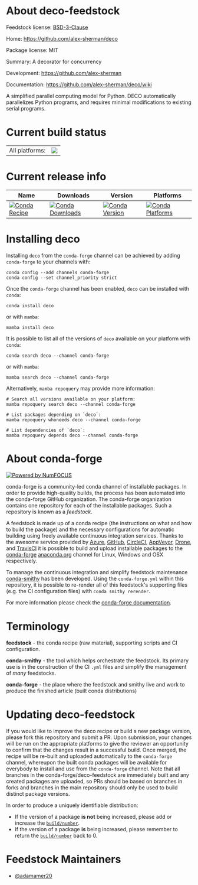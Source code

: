 About deco-feedstock
====================

Feedstock license: [BSD-3-Clause](https://github.com/conda-forge/deco-feedstock/blob/main/LICENSE.txt)

Home: https://github.com/alex-sherman/deco

Package license: MIT

Summary: A decorator for concurrency

Development: https://github.com/alex-sherman

Documentation: https://github.com/alex-sherman/deco/wiki

A simplified parallel computing model for Python.
DECO automatically parallelizes Python programs,
and requires minimal modifications to existing serial programs.


Current build status
====================


<table><tr><td>All platforms:</td>
    <td>
      <a href="https://dev.azure.com/conda-forge/feedstock-builds/_build/latest?definitionId=21021&branchName=main">
        <img src="https://dev.azure.com/conda-forge/feedstock-builds/_apis/build/status/deco-feedstock?branchName=main">
      </a>
    </td>
  </tr>
</table>

Current release info
====================

| Name | Downloads | Version | Platforms |
| --- | --- | --- | --- |
| [![Conda Recipe](https://img.shields.io/badge/recipe-deco-green.svg)](https://anaconda.org/conda-forge/deco) | [![Conda Downloads](https://img.shields.io/conda/dn/conda-forge/deco.svg)](https://anaconda.org/conda-forge/deco) | [![Conda Version](https://img.shields.io/conda/vn/conda-forge/deco.svg)](https://anaconda.org/conda-forge/deco) | [![Conda Platforms](https://img.shields.io/conda/pn/conda-forge/deco.svg)](https://anaconda.org/conda-forge/deco) |

Installing deco
===============

Installing `deco` from the `conda-forge` channel can be achieved by adding `conda-forge` to your channels with:

```
conda config --add channels conda-forge
conda config --set channel_priority strict
```

Once the `conda-forge` channel has been enabled, `deco` can be installed with `conda`:

```
conda install deco
```

or with `mamba`:

```
mamba install deco
```

It is possible to list all of the versions of `deco` available on your platform with `conda`:

```
conda search deco --channel conda-forge
```

or with `mamba`:

```
mamba search deco --channel conda-forge
```

Alternatively, `mamba repoquery` may provide more information:

```
# Search all versions available on your platform:
mamba repoquery search deco --channel conda-forge

# List packages depending on `deco`:
mamba repoquery whoneeds deco --channel conda-forge

# List dependencies of `deco`:
mamba repoquery depends deco --channel conda-forge
```


About conda-forge
=================

[![Powered by
NumFOCUS](https://img.shields.io/badge/powered%20by-NumFOCUS-orange.svg?style=flat&colorA=E1523D&colorB=007D8A)](https://numfocus.org)

conda-forge is a community-led conda channel of installable packages.
In order to provide high-quality builds, the process has been automated into the
conda-forge GitHub organization. The conda-forge organization contains one repository
for each of the installable packages. Such a repository is known as a *feedstock*.

A feedstock is made up of a conda recipe (the instructions on what and how to build
the package) and the necessary configurations for automatic building using freely
available continuous integration services. Thanks to the awesome service provided by
[Azure](https://azure.microsoft.com/en-us/services/devops/), [GitHub](https://github.com/),
[CircleCI](https://circleci.com/), [AppVeyor](https://www.appveyor.com/),
[Drone](https://cloud.drone.io/welcome), and [TravisCI](https://travis-ci.com/)
it is possible to build and upload installable packages to the
[conda-forge](https://anaconda.org/conda-forge) [anaconda.org](https://anaconda.org/)
channel for Linux, Windows and OSX respectively.

To manage the continuous integration and simplify feedstock maintenance
[conda-smithy](https://github.com/conda-forge/conda-smithy) has been developed.
Using the ``conda-forge.yml`` within this repository, it is possible to re-render all of
this feedstock's supporting files (e.g. the CI configuration files) with ``conda smithy rerender``.

For more information please check the [conda-forge documentation](https://conda-forge.org/docs/).

Terminology
===========

**feedstock** - the conda recipe (raw material), supporting scripts and CI configuration.

**conda-smithy** - the tool which helps orchestrate the feedstock.
                   Its primary use is in the construction of the CI ``.yml`` files
                   and simplify the management of *many* feedstocks.

**conda-forge** - the place where the feedstock and smithy live and work to
                  produce the finished article (built conda distributions)


Updating deco-feedstock
=======================

If you would like to improve the deco recipe or build a new
package version, please fork this repository and submit a PR. Upon submission,
your changes will be run on the appropriate platforms to give the reviewer an
opportunity to confirm that the changes result in a successful build. Once
merged, the recipe will be re-built and uploaded automatically to the
`conda-forge` channel, whereupon the built conda packages will be available for
everybody to install and use from the `conda-forge` channel.
Note that all branches in the conda-forge/deco-feedstock are
immediately built and any created packages are uploaded, so PRs should be based
on branches in forks and branches in the main repository should only be used to
build distinct package versions.

In order to produce a uniquely identifiable distribution:
 * If the version of a package **is not** being increased, please add or increase
   the [``build/number``](https://docs.conda.io/projects/conda-build/en/latest/resources/define-metadata.html#build-number-and-string).
 * If the version of a package **is** being increased, please remember to return
   the [``build/number``](https://docs.conda.io/projects/conda-build/en/latest/resources/define-metadata.html#build-number-and-string)
   back to 0.

Feedstock Maintainers
=====================

* [@adamamer20](https://github.com/adamamer20/)

